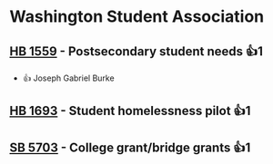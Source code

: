 # Washington Student Association

## [HB 1559](/bill/2023-24/hb/1559/) - Postsecondary student needs 👍1  
* 👍 Joseph Gabriel Burke

## [HB 1693](/bill/2023-24/hb/1693/) - Student homelessness pilot 👍1  

## [SB 5703](/bill/2023-24/sb/5703/) - College grant/bridge grants 👍1  